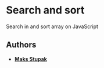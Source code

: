 # Search and sort

Search in and sort array on JavaScript

## Authors

* **[Maks Stupak](https://www.linkedin.com/in/stupakmaxim/)**
